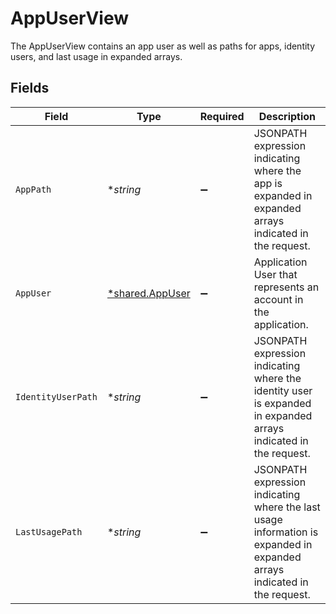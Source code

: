 # AppUserView

The AppUserView contains an app user as well as paths for apps, identity users, and last usage in expanded arrays.


## Fields

| Field                                                                                                                    | Type                                                                                                                     | Required                                                                                                                 | Description                                                                                                              |
| ------------------------------------------------------------------------------------------------------------------------ | ------------------------------------------------------------------------------------------------------------------------ | ------------------------------------------------------------------------------------------------------------------------ | ------------------------------------------------------------------------------------------------------------------------ |
| `AppPath`                                                                                                                | **string*                                                                                                                | :heavy_minus_sign:                                                                                                       | JSONPATH expression indicating where the app is expanded in expanded arrays indicated in the request.                    |
| `AppUser`                                                                                                                | [*shared.AppUser](../../../pkg/models/shared/appuser.md)                                                                 | :heavy_minus_sign:                                                                                                       | Application User that represents an account in the application.                                                          |
| `IdentityUserPath`                                                                                                       | **string*                                                                                                                | :heavy_minus_sign:                                                                                                       | JSONPATH expression indicating where the identity user is expanded in expanded arrays indicated in the request.          |
| `LastUsagePath`                                                                                                          | **string*                                                                                                                | :heavy_minus_sign:                                                                                                       | JSONPATH expression indicating where the last usage information is expanded in expanded arrays indicated in the request. |